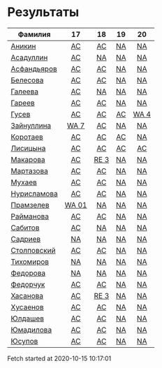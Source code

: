 # Результаты
Фамилия | 17| 18| 19| 20
---|:---:|:---:|:---:|:---:
[Аникин](Аникин/README.md)  | [AC](Аникин/17.md) | [AC](Аникин/18.md) | [NA](Аникин/19.md) | [NA](Аникин/20.md)
[Асадуллин](Асадуллин/README.md)  | [AC](Асадуллин/17.md) | [NA](Асадуллин/18.md) | [NA](Асадуллин/19.md) | [NA](Асадуллин/20.md)
[Асфандьяров](Асфандьяров/README.md)  | [AC](Асфандьяров/17.md) | [AC](Асфандьяров/18.md) | [NA](Асфандьяров/19.md) | [NA](Асфандьяров/20.md)
[Белесова](Белесова/README.md)  | [AC](Белесова/17.md) | [AC](Белесова/18.md) | [NA](Белесова/19.md) | [NA](Белесова/20.md)
[Галеева](Галеева/README.md)  | [AC](Галеева/17.md) | [NA](Галеева/18.md) | [NA](Галеева/19.md) | [NA](Галеева/20.md)
[Гареев](Гареев/README.md)  | [AC](Гареев/17.md) | [AC](Гареев/18.md) | [NA](Гареев/19.md) | [NA](Гареев/20.md)
[Гусев](Гусев/README.md)  | [AC](Гусев/17.md) | [AC](Гусев/18.md) | [AC](Гусев/19.md) | [WA 4](Гусев/20.md)
[Зайнуллина](Зайнуллина/README.md)  | [WA 7](Зайнуллина/17.md) | [AC](Зайнуллина/18.md) | [NA](Зайнуллина/19.md) | [NA](Зайнуллина/20.md)
[Коротаев](Коротаев/README.md)  | [AC](Коротаев/17.md) | [AC](Коротаев/18.md) | [AC](Коротаев/19.md) | [NA](Коротаев/20.md)
[Лисицына](Лисицына/README.md)  | [AC](Лисицына/17.md) | [AC](Лисицына/18.md) | [AC](Лисицына/19.md) | [AC](Лисицына/20.md)
[Макарова](Макарова/README.md)  | [AC](Макарова/17.md) | [RE 3](Макарова/18.md) | [NA](Макарова/19.md) | [NA](Макарова/20.md)
[Мартазова](Мартазова/README.md)  | [AC](Мартазова/17.md) | [AC](Мартазова/18.md) | [NA](Мартазова/19.md) | [NA](Мартазова/20.md)
[Мухаев](Мухаев/README.md)  | [AC](Мухаев/17.md) | [AC](Мухаев/18.md) | [NA](Мухаев/19.md) | [NA](Мухаев/20.md)
[Нурисламова](Нурисламова/README.md)  | [AC](Нурисламова/17.md) | [AC](Нурисламова/18.md) | [NA](Нурисламова/19.md) | [NA](Нурисламова/20.md)
[Прамзелев](Прамзелев/README.md)  | [WA 01](Прамзелев/17.md) | [NA](Прамзелев/18.md) | [NA](Прамзелев/19.md) | [NA](Прамзелев/20.md)
[Райманова](Райманова/README.md)  | [AC](Райманова/17.md) | [AC](Райманова/18.md) | [NA](Райманова/19.md) | [NA](Райманова/20.md)
[Сабитов](Сабитов/README.md)  | [AC](Сабитов/17.md) | [NA](Сабитов/18.md) | [NA](Сабитов/19.md) | [NA](Сабитов/20.md)
[Садриев](Садриев/README.md)  | [NA](Садриев/17.md) | [NA](Садриев/18.md) | [NA](Садриев/19.md) | [NA](Садриев/20.md)
[Столповский](Столповский/README.md)  | [AC](Столповский/17.md) | [AC](Столповский/18.md) | [NA](Столповский/19.md) | [NA](Столповский/20.md)
[Тихомиров](Тихомиров/README.md)  | [NA](Тихомиров/17.md) | [NA](Тихомиров/18.md) | [NA](Тихомиров/19.md) | [NA](Тихомиров/20.md)
[Федорова](Федорова/README.md)  | [NA](Федорова/17.md) | [NA](Федорова/18.md) | [NA](Федорова/19.md) | [NA](Федорова/20.md)
[Федорчук](Федорчук/README.md)  | [AC](Федорчук/17.md) | [AC](Федорчук/18.md) | [NA](Федорчук/19.md) | [NA](Федорчук/20.md)
[Хасанова](Хасанова/README.md)  | [AC](Хасанова/17.md) | [RE 3](Хасанова/18.md) | [NA](Хасанова/19.md) | [NA](Хасанова/20.md)
[Хусаенов](Хусаенов/README.md)  | [AC](Хусаенов/17.md) | [AC](Хусаенов/18.md) | [NA](Хусаенов/19.md) | [NA](Хусаенов/20.md)
[Юлдашев](Юлдашев/README.md)  | [AC](Юлдашев/17.md) | [AC](Юлдашев/18.md) | [NA](Юлдашев/19.md) | [NA](Юлдашев/20.md)
[Юмадилова](Юмадилова/README.md)  | [AC](Юмадилова/17.md) | [AC](Юмадилова/18.md) | [NA](Юмадилова/19.md) | [NA](Юмадилова/20.md)
[Юсупов](Юсупов/README.md)  | [AC](Юсупов/17.md) | [AC](Юсупов/18.md) | [NA](Юсупов/19.md) | [NA](Юсупов/20.md)

Fetch started at 2020-10-15 10:17:01
